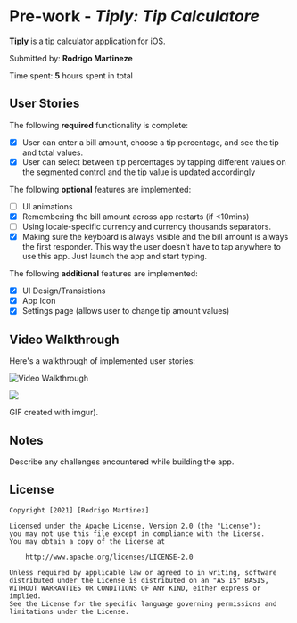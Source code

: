 # Pre-work - _Tiply: Tip Calculatore_

**Tiply** is a tip calculator application for iOS.

Submitted by: **Rodrigo Martineze**

Time spent: **5** hours spent in total

## User Stories

The following **required** functionality is complete:

- [x] User can enter a bill amount, choose a tip percentage, and see the tip and total values.
- [x] User can select between tip percentages by tapping different values on the segmented control and the tip value is updated accordingly

The following **optional** features are implemented:

- [ ] UI animations
- [x] Remembering the bill amount across app restarts (if <10mins)
- [ ] Using locale-specific currency and currency thousands separators.
- [x] Making sure the keyboard is always visible and the bill amount is always the first responder. This way the user doesn't have to tap anywhere to use this app. Just launch the app and start typing.

The following **additional** features are implemented:

- [x] UI Design/Transistions
- [x] App Icon
- [x] Settings page (allows user to change tip amount values)

## Video Walkthrough

Here's a walkthrough of implemented user stories:

<img src='https://imgur.com/gallery/iRuiOhn.gif' title='Video Walkthrough' width='' alt='Video Walkthrough' />

![](https://i.imgur.com/oppt5k5.gif)

GIF created with imgur).

## Notes

Describe any challenges encountered while building the app.

## License

    Copyright [2021] [Rodrigo Martinez]

    Licensed under the Apache License, Version 2.0 (the "License");
    you may not use this file except in compliance with the License.
    You may obtain a copy of the License at

        http://www.apache.org/licenses/LICENSE-2.0

    Unless required by applicable law or agreed to in writing, software
    distributed under the License is distributed on an "AS IS" BASIS,
    WITHOUT WARRANTIES OR CONDITIONS OF ANY KIND, either express or implied.
    See the License for the specific language governing permissions and
    limitations under the License.
